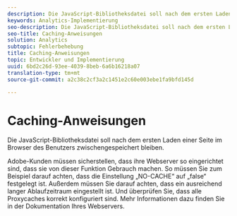 ```yaml
---
description: Die JavaScript-Bibliotheksdatei soll nach dem ersten Laden einer Seite im Browser des Benutzers zwischengespeichert bleiben.
keywords: Analytics-Implementierung
seo-description: Die JavaScript-Bibliotheksdatei soll nach dem ersten Laden einer Seite im Browser des Benutzers zwischengespeichert bleiben.
seo-title: Caching-Anweisungen
solution: Analytics
subtopic: Fehlerbehebung
title: Caching-Anweisungen
topic: Entwickler und Implementierung
uuid: 6bd2c26d-93ee-4039-8beb-6a6b16218a07
translation-type: tm+mt
source-git-commit: a2c38c2cf3a2c1451e2c60e003ebe1fa9bfd145d

---
```



# Caching-Anweisungen

Die JavaScript-Bibliotheksdatei soll nach dem ersten Laden einer Seite im Browser des Benutzers zwischengespeichert bleiben.

Adobe-Kunden müssen sicherstellen, dass ihre Webserver so eingerichtet sind, dass sie von dieser Funktion Gebrauch machen. So müssen Sie zum Beispiel darauf achten, dass die Einstellung „NO-CACHE“ auf „false“ festgelegt ist. Außerdem müssen Sie darauf achten, dass ein ausreichend langer Ablaufzeitraum eingestellt ist. Und überprüfen Sie, dass alle Proxycaches korrekt konfiguriert sind. Mehr Informationen dazu finden Sie in der Dokumentation Ihres Webservers.
